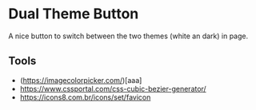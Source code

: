 # Dual Theme Button 
A nice button to switch between the two themes (white an dark) in page. 

## Tools
+ (https://imagecolorpicker.com/)[aaa] 
+ https://www.cssportal.com/css-cubic-bezier-generator/ 
+ https://icons8.com.br/icons/set/favicon


